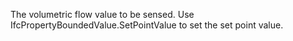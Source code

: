 The volumetric flow value to be sensed. Use IfcPropertyBoundedValue.SetPointValue to set the set point value.